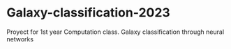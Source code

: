 # Galaxy-classification-2023
Proyect for 1st year Computation class. Galaxy classification through neural networks
